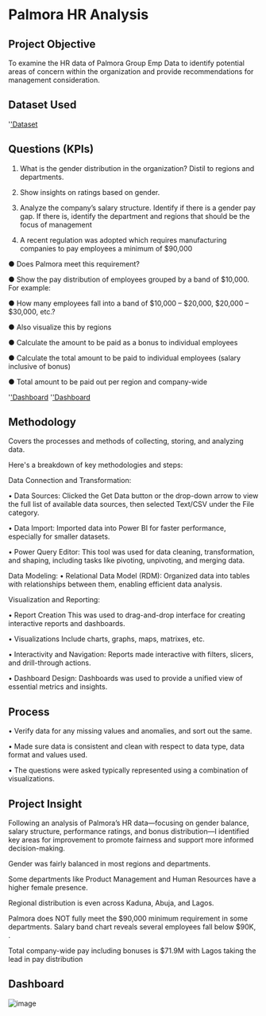 # Palmora HR Analysis

## Project Objective
To examine the HR data of Palmora Group Emp Data to identify potential areas of concern within the organization and provide recommendations for management consideration.

## Dataset Used
'<a href="https://github.com/Marryah007/Palmora-Group-Emp-Analysis/blob/main/PROJECT%20REPORT.pbix">'Dataset <a/>

## Questions (KPIs)
1. What is the gender distribution in the organization? Distil to regions and departments.

2. Show insights on ratings based on gender. 

3. Analyze the company’s salary structure. Identify if there is a gender pay gap. If there is, identify the department and regions that should be the focus of management

4. A recent regulation was adopted which requires manufacturing companies to pay employees a minimum of $90,000 

 ● Does Palmora meet this requirement? 

 ● Show the pay distribution of employees grouped by a band of $10,000. For example:

 ● How many employees fall into a band of $10,000 – $20,000, $20,000 – $30,000, etc.? 

 ● Also visualize this by regions

 ● Calculate the amount to be paid as a bonus to individual employees
 
 ● Calculate the total amount to be paid to individual employees (salary inclusive of
bonus)

 ● Total amount to be paid out per region and company-wide
 
'<a href="https://github.com/Marryah007/Palmora-Group-Emp-Analysis/blob/main/Screenshot%202025-07-05%20135739.png">'Dashboard<a/>
'<a href="https://github.com/Marryah007/Palmora-Group-Emp-Analysis/blob/main/Screenshot%202025-07-05%20135901.png">'Dashboard<a/>

## Methodology

Covers the processes and methods of collecting, storing, and analyzing data.

Here's a breakdown of key methodologies and steps:

Data Connection and Transformation:

•	Data Sources:
Clicked the Get Data button or the drop-down arrow to view the full list of available data sources, then selected Text/CSV under the File category.

•	Data Import:
Imported data into Power BI for faster performance, especially for smaller datasets. 

•	Power Query Editor:
This tool was used for data cleaning, transformation, and shaping, including tasks like pivoting, unpivoting, and merging data.

Data Modeling:
•	Relational Data Model (RDM):
Organized data into tables with relationships between them, enabling efficient data analysis.

Visualization and Reporting:

•	Report Creation
This was used to drag-and-drop interface for creating interactive reports and dashboards. 

•	Visualizations
Include charts, graphs, maps, matrixes, etc. 

•	Interactivity and Navigation:
Reports made interactive with filters, slicers, and drill-through actions. 

•	Dashboard Design:
Dashboards was used to provide a unified view of essential metrics and insights.




## Process

•	Verify data for any missing values and anomalies, and sort out the same.

•	Made sure data is consistent and clean with respect to data type, data format and values used.

•	The questions were asked typically represented using a combination of visualizations.


## Project Insight

Following an analysis of Palmora’s HR data—focusing on gender balance, salary structure, performance ratings, and bonus distribution—I identified key areas for improvement to promote fairness and support more informed decision-making.

Gender was fairly balanced in most regions and departments.

Some departments like Product Management and Human Resources have a higher female presence.

Regional distribution is even across Kaduna, Abuja, and Lagos.

Palmora does NOT fully meet the $90,000 minimum requirement in some departments.
Salary band chart reveals several employees fall below $90K, .
 
Total company-wide pay including bonuses is $71.9M with Lagos taking the lead in pay distribution

## Dashboard
![image](https://github.com/user-attachments/assets/050eb4f1-f56a-4ab7-afd6-3c88a456516e)




